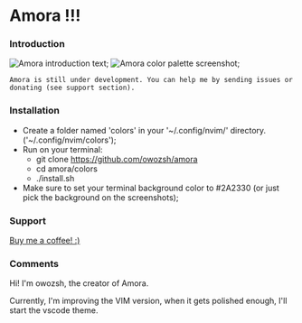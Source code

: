 # Amora !!!

### Introduction

![Amora introduction text](../amora_screenshot.png);
![Amora color palette screenshot](../amora_screenshot.png);

	Amora is still under development. You can help me by sending issues or donating (see support section).

### Installation

- Create a folder named 'colors' in your '~/.config/nvim/' directory. ('~/.config/nvim/colors');
- Run on your terminal:
	- git clone https://github.com/owozsh/amora
	- cd amora/colors
	- ./install.sh
- Make sure to set your terminal background color to #2A2330 (or just pick the background on the screenshots);

### Support

[Buy me a coffee! :)](https://www.buymeacoffee.com/owozsh)

### Comments

Hi! I'm owozsh, the creator of Amora.

Currently, I'm improving the VIM version, when it gets polished enough, I'll start the vscode theme.
